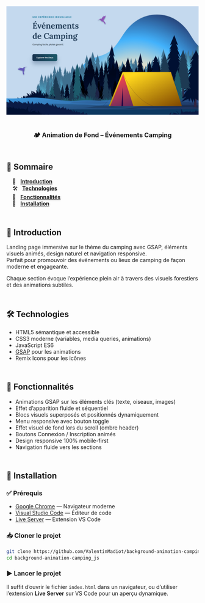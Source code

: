 <div align="center">  
  <a href="https://background-animation-camping.netlify.app/" target="_blank">  
    <img src=".docs/preview.png" alt="Aperçu du site Camping">  
  </a>  
  </br></br>  
  <h3 align="center">🏕️ Animation de Fond – Événements Camping</h3>  
</div>

## <br /> 📌 Sommaire

&nbsp;&nbsp;&nbsp; 🎨 &nbsp; [**Introduction**](#introduction)<br />
&nbsp;&nbsp;&nbsp; 🛠️ &nbsp; [**Technologies**](#technologies)<br />
&nbsp;&nbsp;&nbsp; 🎯 &nbsp; [**Fonctionnalités**](#fonctionnalités)<br />
&nbsp;&nbsp;&nbsp; 🚀 &nbsp; [**Installation**](#installation)<br />

## <br /> <a name="introduction">🎨 Introduction</a>

Landing page immersive sur le thème du camping avec GSAP, éléments visuels animés, design naturel et navigation responsive.  
Parfait pour promouvoir des événements ou lieux de camping de façon moderne et engageante.

Chaque section évoque l’expérience plein air à travers des visuels forestiers et des animations subtiles.

## <br /> <a name="technologies">🛠️ Technologies</a>

- HTML5 sémantique et accessible
- CSS3 moderne (variables, media queries, animations)
- JavaScript ES6
- [GSAP](https://greensock.com/gsap/) pour les animations
- Remix Icons pour les icônes

## <br /> <a name="fonctionnalités">🎯 Fonctionnalités</a>

- Animations GSAP sur les éléments clés (texte, oiseaux, images)
- Effet d’apparition fluide et séquentiel
- Blocs visuels superposés et positionnés dynamiquement
- Menu responsive avec bouton toggle
- Effet visuel de fond lors du scroll (ombre header)
- Boutons Connexion / Inscription animés
- Design responsive 100% mobile-first
- Navigation fluide vers les sections

## <br /> <a name="installation">🚀 Installation</a>

### ✅ Prérequis

- [Google Chrome](https://www.google.com/) — Navigateur moderne
- [Visual Studio Code](https://code.visualstudio.com/) — Éditeur de code
- [Live Server](https://marketplace.visualstudio.com/items?itemName=ritwickdey.LiveServer) — Extension VS Code

### 📥 Cloner le projet

```bash
git clone https://github.com/ValentinMadiot/background-animation-camping_js
cd background-animation-camping_js
```

### ▶️ Lancer le projet

Il suffit d’ouvrir le fichier `index.html` dans un navigateur, ou d’utiliser l’extension **Live Server** sur VS Code pour un aperçu dynamique.
